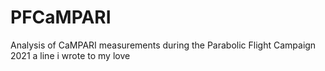 # PFCaMPARI
Analysis of CaMPARI measurements during the Parabolic Flight Campaign 2021
a line i wrote to my love
